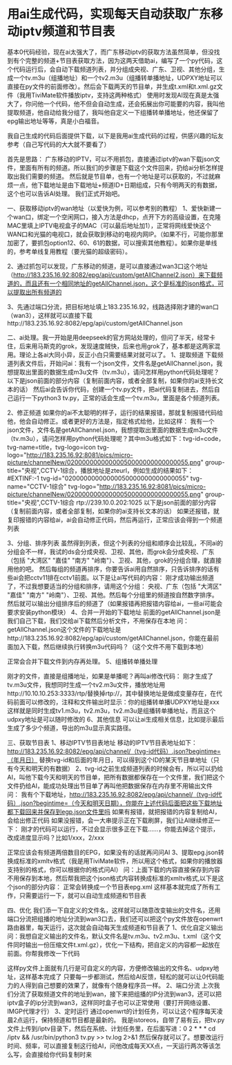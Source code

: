 # 用ai生成代码，实现每天自动获取广东移动iptv频道和节目表

基本0代码经验，现在ai太强大了，而广东移动iptv的获取方法虽然简单，但没找到有个完整的频道+节目表获取方法，因为这两天借助ai，编写了一个py代码，这个代码运行后，会自动下载频道列表，并分组成央视、广东、卫视、其他分组，生成一个tv.m3u（组播地址）和一个tv2.m3u（组播转单播地址，UDPXY地址可以直接在py文件的前面修改）。然后会下载两天的节目单，并生成t.xml和t.xml.gz文件（我用TiviMate软件播放iptv，支持这两种格式）
使用时发现AI现在真是太强大了，你问他一个代码，他不但会自动生成，还会拓展出你可能要的内容，我叫他提取频道，他自动给我分组了，我叫他自定义一下组播转单播地址，他还保留了epg输出地址等等，真是小白福音。

我自己生成的代码后面提供下载，以下是我用ai生成代码的过程，供感兴趣的坛友参考（自己写代码的大大就不要看了）

首先是思路：
广东移动的IPTV，可以不用抓包，直接通过iptv的wan下载json文件，里面有所有的频道。所以我们的步骤是下载这个文件回来，扔给ai分析怎样提取出我们需要的频道。
然后就是节目单，也有一个地址是可以获取的，不过就麻烦一点，他下载地址是由下载地址+频道ID+日期组成，只有今明两天的有数据，这个也可以告诉AI处理。
我们正式开始吧。

一、获取移动iptv的wan地址（以爱快为例，可以参考别的教程）
1、爱快新建一个wan口，绑定一个空闲网口，接入方法是dhcp，点开下方的高级设置，在克隆MAC里填上IPTV电视盒子的MAC（可以最后地址加1），正常将网线爱快这个WAN口和光猫的电视口，就会获取到移动的电视内网IP。（如果不行，可能你那里加密了，要抓包option12、60、61的数据，可以搜索其他教程）。如果你是单线的，参考单线复用教程（要光猫的超级密码）。

2、通过抓包可以发现，广东移动的频道，是可以直接通过wan3口这个地址（http://183.235.16.92:8082/epg/api/custom/getAllChannel2.json）来下载频道的，而且还有一个相同地址的getAllChannel.json，这个是标准的json格式，可以提取出所有频道的

3、先通过端口分流，把目标地址填上183.235.16.92，线路选择刚才建的wan口（wan3），这样就可以直接下载http://183.235.16.92:8082/epg/api/custom/getAllChannel.json

二、ai处理。我一开始是用deepseek的官方网站处理的，但问了半天，经常卡住，后来用马斯克的grok，发现速度贼快，后来也用grok了，基本都是这两家混用。理论上各ai大同小异，反正小白只需要结果对就可以了。
1、提取频道
下载频道列表文件后，开始问ai：我有一个json文件，文件名是getAllChannel.json，我想提取出里面的数据生成m3u文件（tv.m3u），请问怎样用python代码处理呢？以下是json前面的部分内容（复制前面内容，或者全部复制，如果你的ai支持长文本的话）
然后ai会告诉你代码，创建一个tv.py文件，把ai代码复制进去，然后自己运行一下python3 tv.py，正常的话会生成一个tv.m3u，里面是各个频道列表。

2、修正频道
如果你的ai不太聪明的样子，运行的结果报错，那就复制报错代码给他，他会自动修正。或者更好的方法是，指定格式给他，比如这样：
我有一个json文件，文件名是getAllChannel.json，我想提取出里面的数据生成m3u文件（tv.m3u），请问怎样用python代码处理呢？其中m3u格式如下：tvg-id=code，tvg-name=title，tvg-logo=icon tvg-logo="http://183.235.16.92:8081/pics/micro-picture/channelNew/02000000000000050000000000000055.png" group-title="央视",CCTV-1综合，播放地址是zteurl，例如生成的结果如下：
#EXTINF:-1 tvg-id="02000000000000050000000000000055" tvg-name="CCTV-1综合" tvg-logo="http://183.235.16.92:8081/pics/micro-picture/channelNew/02000000000000050000000000000055.png" group-title="央视",CCTV-1综合
rtp://239.10.0.202:1025
以下是json前面的部分内容
（复制前面内容，或者全部复制，如果你的ai支持长文本的话）
如果还报错，就复印报错的内容给ai，ai会自动修正代码，然后再运行，正常应该会得到一个频道列表

3、分组、排序列表
虽然得到列表，但这个列表的分组和顺序会比较乱，不同ai的分组会不一样，我试的ds会分成央视、卫视、其他，而grok会分成央视、广东（包括 "大湾区" "嘉佳" "南方" "岭南"）、卫视、其他，grok的分组合理，就直接用他的吧。
然后每组的频道再排序，你要告诉ai用自然排序，只告诉排序的话有些ai会把cctv11排在cctv1前面。以下是让ai写代码的内容：
刚才成功输出频道了，不过我想要适当的分组和排序，请用这个分组： 央视、广东（包括 "大湾区" "嘉佳" "南方" "岭南"）、卫视、其他。然后每个分组里的频道按自然数字排序。
然后就可以输出分组排序后的频道了（如果报错再把报错内容给ai，一些ai可能会要求安装python模块）
4、合并一开始的下载地址
前面的getAllChannel.json是我们自己下载，我们交给ai下载然后分析文件，不用保存在本地
问：getAllChannel.json这个文件的下载地址是http://183.235.16.92:8082/epg/api/custom/getAllChannel.json，你能在最前面加入下载，然后继续执行转换m3u代码吗？（这个文件不用下载到本地）

正常会合并下载文件到内存再处理。
5、组播转单播处理

刚才的文件，直接是组播地址，如果是单播呢？再叫ai修改代码：
刚才生成了tv.m3u文件，我想同时生成一个tv2.m3u文件，播放地址用http://10.10.10.253:3333/rtp/替换掉rtp://，其中替换地址是做成变量存在，在代码前面可以修改的，注释和文件输出时显示：你的组播转单播UDPXY地址是xxx
这样就是同时生成tv1.m3u，tv2.m3u，tv2.m3u是组播转单播地址，而且这个udpxy地址是可以随时修改的
6、其他信息
可以让ai生成相关信息，比如提示最后生成了多少个频道，导出的m3u显示真实路径。

三、获取节目表
1、移动IPTV节目表地址
移动的IPTV节目表地址如下：http://183.235.16.92:8082/epg/api/channel/（tvg-id代码）.json?begintime=（年月日）
替换tvg-id和后面的年月日，可以得到这个ID的某天节目单地址（只有今天和明天的有数据）
2、tvg-id之前生成频道列表的时候会有，所以可以扔给AI，叫他下载今天和明天的节目单，把所有数据都保存在一个文件里，我们把这个文件扔给AI，能成功处理出节目单了再叫他把数据保存在内存里不用输出文件
问： 我有个下载地址，http://183.235.16.92:8082/epg/api/channel/（tvg-id代码）.json?begintime=（今天和明天日期），你能在上述代码后面把这些下载地址都下载回来并保存到egp.json文件里吗
如果有报错，就把报错的内容复制给AI，会给出修正代码
如果没报错，会一大串提示正在下载刷屏，我们让AI继续修正一下：
刚才的代码可以运行，不过会显示很多正在下载……，你能去掉这个提示，改成进度显示吗？比如1/xxx，2/xxx

正常应该会有频道两倍数目的EPG，如果没有的话就再问问AI
3、提取epg.json转换成标准的xmltv格式（我是用TiviMate软件，所以用这个格式，如果你的播放器支持别的格式，你可以根据你的格式问AI）
问：上面下载的内容直接保存到内容不用保存到本地，然后帮我把这个json格式内容转换成标准的xmltv格式,以下是这个json的部分内容：
正常会转换成一个节目表epg.xml
这样基本就完成了所有工作，只需要运行一下，就可以自动生成频道和节目表

四、优化
我们添一下自定义的文件名，这样就可以随意改变输出的文件名，还用端口分流把组播的地址分流到wan3口去，我们还可以把这个py文件放在openwrt路由器里，每天运行，这次就会自动每天生成频道和节目表了
1、优化自定义输出
问：我想自定义输出的文件名，默认文件名是tv.m3u、tv2.m3u、t.xml（这个文件同时输出一份压缩文件t.xml.gz），优化一下结构，把自定义的内容都一起放在前面。你帮我修改一下代码

这样py文件上面就有几行是可自定义的内容，方便修改输出的文件名、udpxy地址，这样基本完成了
只要每一步都测试，然后给AI反馈，轻松的就可以让0代码能力的人得到自己想要的效果了，就像有个随身程序员一样。
2、端口分流
上次我们分流了获取频道文件的地址到wan，接下来把组播的IP分流到wan3，还可以把iptv盒子的ip分流到wan3，这样同时盒子也可以正常使用（要打开网络设置、IMGP代理才行）
3、定时运行
通过openwrt的计划任务，可以让这个程序每天凌晨2点运行，保持频道和节目都是最新的。
我是istoreos，自带了易有云，把tv.py文件上传到/iptv目录下，然后在系统、计划任务里，在后面写进：0 2 * * * cd /iptv && /usr/bin/python3 tv.py >> tv.log 2>&1
然后保存就可以了。想要改运行时间、频率，可以直接复制这行给AI，问他改成每天XX点，一天运行两次等该怎么写，会直接给你代码复制时来

